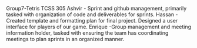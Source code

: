 Group7-Tetris TCSS 305
  Ashvir
    - Sprint and github management, primarily tasked with organization of code and deliverables for sprints.
  Hassan
    - Created template and formatting plan for final project. Designed a user interface for players of our game.
  Enrique
    -Group management and meeting information holder, tasked with ensuring the team has coordinating meetings to plan sprints in an organized manner.

